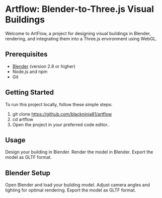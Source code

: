 
# Artflow: Blender-to-Three.js Visual Buildings

Welcome to ArtFlow, a project for designing visual buildings in Blender, rendering, and integrating them into a Three.js environment using WebGL.

## Prerequisites

- [Blender](https://www.blender.org/) (version 2.8 or higher)
- Node.js and npm
- Git

## Getting Started

To run this project locally, follow these simple steps:

1. git clone https://github.com/blackninja81/artflow
2. cd artflow
3. Open the project in your preferred code editor..

## Usage

Design your building in Blender.
Render the model in Blender.
Export the model as GLTF format.


## Blender Setup
Open Blender and load your building model.
Adjust camera angles and lighting for optimal rendering.
Export the model as GLTF format.

